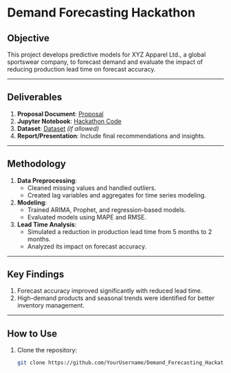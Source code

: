 # Demand Forecasting Hackathon

## Objective
This project develops predictive models for XYZ Apparel Ltd., a global sportswear company, to forecast demand and evaluate the impact of reducing production lead time on forecast accuracy.

---

## Deliverables
1. **Proposal Document**: [Proposal](./proposal%20assignment%20(2).docx)
2. **Jupyter Notebook**: [Hackathon Code](./MBAN5110_Hackathon_Exam.ipynb)
3. **Dataset**: [Dataset](./data_set_hackathon.csv) *(if allowed)*
4. **Report/Presentation**: Include final recommendations and insights.

---

## Methodology
1. **Data Preprocessing**:
   - Cleaned missing values and handled outliers.
   - Created lag variables and aggregates for time series modeling.
2. **Modeling**:
   - Trained ARIMA, Prophet, and regression-based models.
   - Evaluated models using MAPE and RMSE.
3. **Lead Time Analysis**:
   - Simulated a reduction in production lead time from 5 months to 2 months.
   - Analyzed its impact on forecast accuracy.

---

## Key Findings
1. Forecast accuracy improved significantly with reduced lead time.
2. High-demand products and seasonal trends were identified for better inventory management.

---

## How to Use
1. Clone the repository:
   ```bash
   git clone https://github.com/YourUsername/Demand_Forecasting_Hackathon.git

